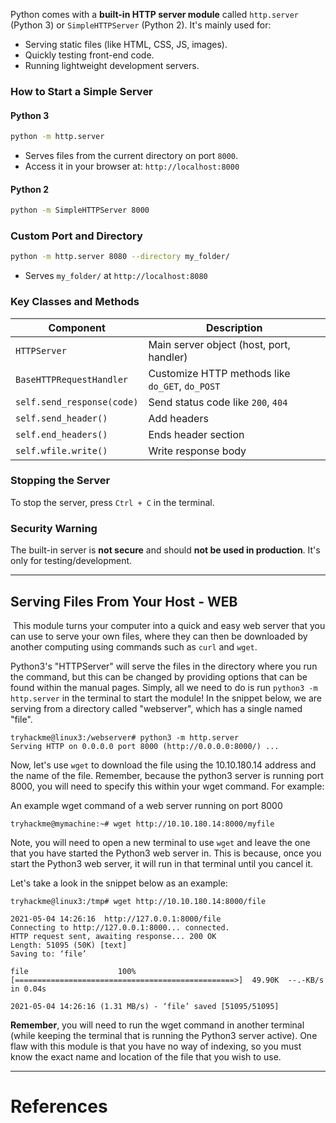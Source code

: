
Python comes with a **built-in HTTP server module** called `http.server` (Python 3) or `SimpleHTTPServer` (Python 2). It's mainly used for:

- Serving static files (like HTML, CSS, JS, images).
- Quickly testing front-end code.
- Running lightweight development servers.


### How to Start a Simple Server

#### Python 3

```bash
python -m http.server
```

- Serves files from the current directory on port `8000`.
- Access it in your browser at: `http://localhost:8000`

#### Python 2

```bash
python -m SimpleHTTPServer 8000
```

### Custom Port and Directory

```bash
python -m http.server 8080 --directory my_folder/
```

- Serves `my_folder/` at `http://localhost:8080`

### Key Classes and Methods

|Component|Description|
|---|---|
|`HTTPServer`|Main server object (host, port, handler)|
|`BaseHTTPRequestHandler`|Customize HTTP methods like `do_GET`, `do_POST`|
|`self.send_response(code)`|Send status code like `200`, `404`|
|`self.send_header()`|Add headers|
|`self.end_headers()`|Ends header section|
|`self.wfile.write()`|Write response body|

### Stopping the Server

To stop the server, press `Ctrl + C` in the terminal.

### Security Warning

The built-in server is **not secure** and should **not be used in production**. It's only for testing/development.


---

## Serving Files From Your Host - WEB

 This module turns your computer into a quick and easy web server that you can use to serve your own files, where they can then be downloaded by another computing using commands such as `curl` and `wget`.

Python3's "HTTPServer" will serve the files in the directory where you run the command, but this can be changed by providing options that can be found within the manual pages. Simply, all we need to do is run `python3 -m  http.server` in the terminal to start the module! In the snippet below, we are serving from a directory called "webserver", which has a single named "file".

```shell-session
tryhackme@linux3:/webserver# python3 -m http.server
Serving HTTP on 0.0.0.0 port 8000 (http://0.0.0.0:8000/) ...
```

Now, let's use `wget` to download the file using the 10.10.180.14 address and the name of the file. Remember, because the python3 server is running port 8000, you will need to specify this within your wget command. For example:

An example wget command of a web server running on port 8000

```shell-session
tryhackme@mymachine:~# wget http://10.10.180.14:8000/myfile
```

Note, you will need to open a new terminal to use `wget` and leave the one that you have started the Python3 web server in. This is because, once you start the Python3 web server, it will run in that terminal until you cancel it.

Let's take a look in the snippet below as an example:

```shell-session
tryhackme@linux3:/tmp# wget http://10.10.180.14:8000/file

2021-05-04 14:26:16  http://127.0.0.1:8000/file
Connecting to http://127.0.0.1:8000... connected.
HTTP request sent, awaiting response... 200 OK
Length: 51095 (50K) [text]
Saving to: ‘file’

file                    100%[=================================================>]  49.90K  --.-KB/s    in 0.04s

2021-05-04 14:26:16 (1.31 MB/s) - ‘file’ saved [51095/51095]
```

**Remember**, you will need to run the wget command in another terminal (while keeping the terminal that is running the Python3 server active). One flaw with this module is that you have no way of indexing, so you must know the exact name and location of the file that you wish to use.


---

# References
